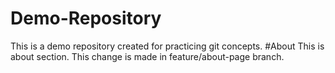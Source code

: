 # Demo-Repository

This is a demo repository created for practicing git concepts.
#About
This is about section. This change is made in feature/about-page branch.
